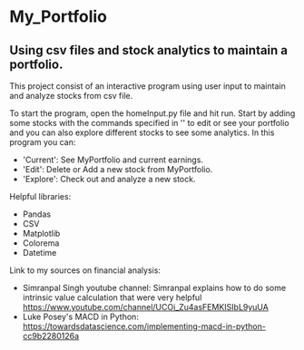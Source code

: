 # My_Portfolio
Using csv files and stock analytics to maintain a portfolio. 
-

This project consist of an interactive program using user input to maintain and analyze stocks from csv file.

To start the program, open the homeInput.py file and hit run. Start by adding some stocks with the commands specified in '' to edit or see your portfolio and you can also explore different stocks to see some analytics. In this program you can:
- 'Current': See MyPortfolio and current earnings.
- 'Edit': Delete or Add a new stock from MyPortfolio.
- 'Explore': Check out and analyze a new stock.

Helpful libraries:
- Pandas
- CSV
- Matplotlib
- Colorema
- Datetime

Link to my sources on financial analysis:
- Simranpal Singh youtube channel: Simranpal explains how to do some intrinsic value calculation that were very helpful https://www.youtube.com/channel/UCOi_Zu4asFEMKISIbL9yuUA
- Luke Posey's MACD in Python: https://towardsdatascience.com/implementing-macd-in-python-cc9b2280126a
